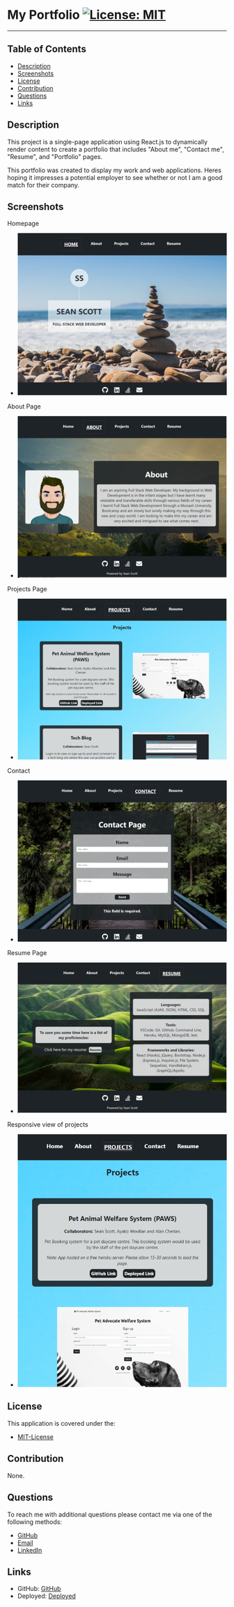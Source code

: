 # My Portfolio [![License: MIT](https://img.shields.io/badge/License-MIT-yellow.svg)](https://opensource.org/licenses/MIT)

---
## Table of Contents 
- [Description](#Description)
- [Screenshots](#Screenshots)
- [License](#License)
- [Contribution](#Contribution)
- [Questions](#Questions)
- [Links](#Links)

## Description
This project is a single-page application using React.js to dynamically render content to create a portfolio that includes "About me", "Contact me", "Resume", and "Portfolio" pages.

This portfolio was created to display my work and web applications. Heres hoping it impresses a potential employer to see whether or not I am a good match for their company.


## Screenshots

<p>Homepage</p>

- ![Homepage Page](./src/assets/images/screenshot-homepage.PNG)

<p>About Page</p>

- ![About Page](./src/assets/images/screenshot-about.PNG)

<p>Projects Page</p>
 
- ![Projects Page](./src/assets/images/screenshot-projects.PNG)

<p>Contact</p>

- ![Contact Page](./src/assets/images/screenshot-contact.PNG)

<p>Resume Page</p>

- ![Resume](./src/assets/images/screenshot-resume.PNG)

<p>Responsive view of projects</p>

- ![Responsive](./src/assets/images/screenshot-responsive.PNG)

## License 
<p> This application is covered under the:</p>

- [MIT-License](https://opensource.org/licenses/MIT)

## Contribution 
<p> None.</p>

## Questions 
<p> To reach me with additional questions please contact me via one of the following methods: </p>

- [GitHub](https://github.com/seanscott95)
- [Email](mailto:seanms418@gmail.com)
- [LinkedIn](https://www.linkedin.com/in/sean-scott-18ba07225/)

## Links
- GitHub: [GitHub](https://github.com/seanscott95/My-Portfolio)
- Deployed: [Deployed](https://seanscott95.github.io/My-Portfolio/)